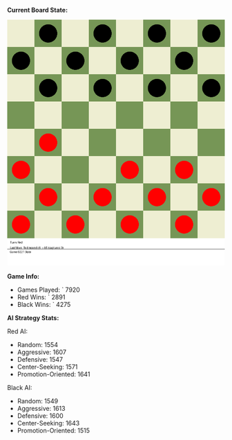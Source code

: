 
**Current Board State:**  
<!-- START_GIF -->
![Checkers Game](./checkers_game.gif)
<!-- END_GIF -->

**Game Info:**  
- Games Played: `<!-- GAMES_PLAYED --> 7920
- Red Wins: `<!-- RED_WINS --> 2891
- Black Wins: `<!-- BLACK_WINS --> 4275

<!-- AI_STATS -->
**AI Strategy Stats:**

Red AI:
- Random: 1554
- Aggressive: 1607
- Defensive: 1547
- Center-Seeking: 1571
- Promotion-Oriented: 1641

Black AI:
- Random: 1549
- Aggressive: 1613
- Defensive: 1600
- Center-Seeking: 1643
- Promotion-Oriented: 1515
